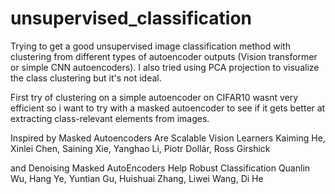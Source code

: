 # unsupervised_classification
Trying to get a good unsupervised image classification method with clustering from different types of autoencoder outputs (Vision transformer or simple CNN autoencoders). I also tried using PCA projection to visualize the class clustering but it's not ideal.

First try of clustering on a simple autoencoder on CIFAR10 wasnt very efficient so i want to try with a masked autoencoder to see if it gets better at extracting class-relevant elements from images.

Inspired by Masked Autoencoders Are Scalable Vision Learners
Kaiming He, Xinlei Chen, Saining Xie, Yanghao Li, Piotr Dollár, Ross Girshick

and Denoising Masked AutoEncoders Help Robust Classification
Quanlin Wu, Hang Ye, Yuntian Gu, Huishuai Zhang, Liwei Wang, Di He
